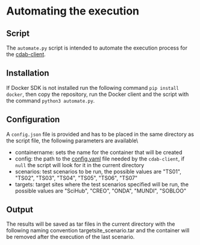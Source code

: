 # Automating the execution

## Script
The `automate.py` script is intended to automate the execution process for the [cdab-client](https://github.com/esa-cdab/cdab-testsuite/wiki/Command-Line-Tools#cdab-client).

## Installation
If Docker SDK is not installed run the following command `pip install docker`, then copy the repository, run the Docker client and the script with the command `python3 automate.py`.

## Configuration
A `config.json` file is provided and has to be placed in the same directory as the script file, the following parameters are available\
* containername: sets the name for the container that will be created
* config: the path to the [config.yaml](https://github.com/esa-cdab/cdab-testsuite/blob/master/src/cdab-client/config.sample.yaml) file needed by the `cdab-client`, if `null` the script will look for it in the current directory
* scenarios: test scenarios to be run, the possible values are "TS01", "TS02", "TS03", "TS04", "TS05", "TS06", "TS07"
* targets: target sites where the test scenarios specified will be run, the possible values are "SciHub", "CREO", "ONDA", "MUNDI", "SOBLOO"

## Output
The results will be saved as tar files in the current directory with the following naming convention targetsite_scenario.tar and the container will be removed after the execution of the last scenario.